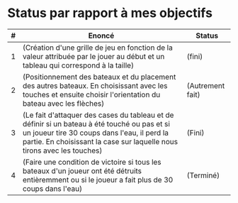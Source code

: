 # Status par rapport à mes objectifs

| # | Enoncé | Status |
|---|---|---|
|1|(Création d'une grille de jeu en fonction de la valeur attribuée par le jouer au début et un tableau qui correspond à la taille)|(fini)|
|2|(Positionnement des bateaux et du placement des autres bateaux. En choisissant avec les touches et ensuite choisir l'orientation du bateau avec les flèches)|(Autrement fait)|
|3|(Le fait d'attaquer des cases du tableau et de définir si un bateau à été touché ou pas et si un joueur tire 30 coups dans l'eau, il perd la partie. En choisissant la case sur laquelle nous tirons avec les touches)|(Fini)|
|4|(Faire une condition de victoire si tous les bateaux d'un joueur ont été détruits entièremment ou si le joueur a fait plus de 30 coups dans l'eau)|(Terminé)|